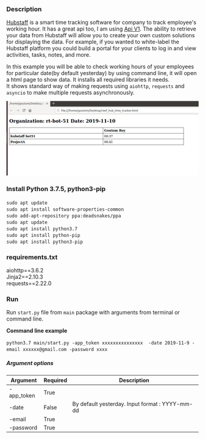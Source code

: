### Description  
[Hubstaff](https://hubstaff.com/) is a smart time tracking software for company to track employee's working hour.
It has a great api too, I am using [Api V1](https://app.hubstaff.com/developer/docs/api/v1). The ability to retrieve your data from Hubstaff will allow you to create your own custom 
solutions for displaying the data. For example, if you wanted to white-label the Hubstaff platform you could build a 
portal for your clients to log in and view activities, tasks, notes, and more.  

In this example you will be able to check working hours of your employees for particular date(by default yesterday) 
by using command line, it will open a html page to show data. It installs all required libraries it needs.  
It shows standard way of making requests using `aiohttp`, `requests` and `asyncio` to make multiple requests asynchronously.  

![Image of output](output_sample.jpg)

### Install Python 3.7.5, python3-pip

`sudo apt update`  
`sudo apt install software-properties-common`  
`sudo add-apt-repository ppa:deadsnakes/ppa`  
`sudo apt update`  
`sudo apt install python3.7`  
`sudo apt install python-pip`  
`sudo apt install python3-pip`  

### requirements.txt  
aiohttp==3.6.2  
Jinja2==2.10.3  
requests==2.22.0  
### Run
Run `start.py` file from `main` package with arguments from terminal or command line.  

**Command line example**  

`python3.7 main/start.py -app_token xxxxxxxxxxxxxxx  -date 2019-11-9 -email xxxxxx@gmail.com -password xxxx`  

##### Argument options  

Argument  | Required    | Description
---------|---------|----------------
-app_token | True |
-date | False  | By default yesterday. Input format : YYYY-mm-dd
-email  | True |
-password | True |
